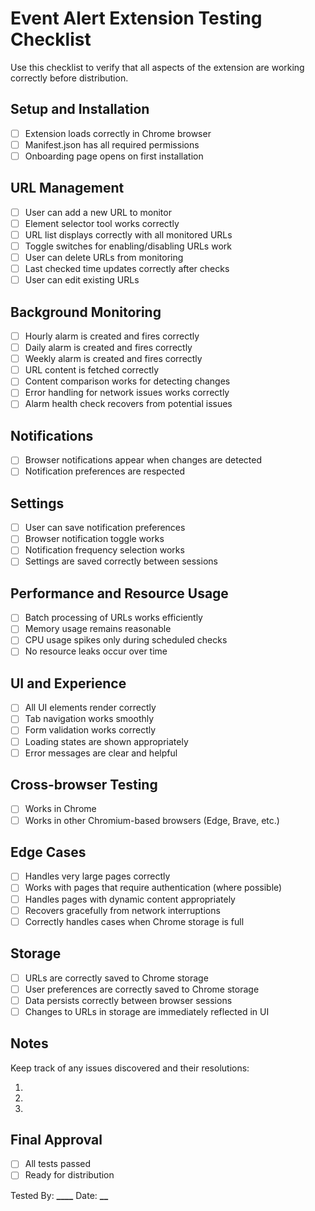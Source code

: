 # Event Alert Extension Testing Checklist

Use this checklist to verify that all aspects of the extension are working correctly before distribution.

## Setup and Installation

- [ ] Extension loads correctly in Chrome browser
- [ ] Manifest.json has all required permissions
- [ ] Onboarding page opens on first installation

## URL Management

- [ ] User can add a new URL to monitor
- [ ] Element selector tool works correctly
- [ ] URL list displays correctly with all monitored URLs
- [ ] Toggle switches for enabling/disabling URLs work
- [ ] User can delete URLs from monitoring
- [ ] Last checked time updates correctly after checks
- [ ] User can edit existing URLs

## Background Monitoring

- [ ] Hourly alarm is created and fires correctly
- [ ] Daily alarm is created and fires correctly
- [ ] Weekly alarm is created and fires correctly
- [ ] URL content is fetched correctly
- [ ] Content comparison works for detecting changes
- [ ] Error handling for network issues works correctly
- [ ] Alarm health check recovers from potential issues

## Notifications

- [ ] Browser notifications appear when changes are detected
- [ ] Notification preferences are respected

## Settings

- [ ] User can save notification preferences
- [ ] Browser notification toggle works
- [ ] Notification frequency selection works
- [ ] Settings are saved correctly between sessions

## Performance and Resource Usage

- [ ] Batch processing of URLs works efficiently
- [ ] Memory usage remains reasonable
- [ ] CPU usage spikes only during scheduled checks
- [ ] No resource leaks occur over time

## UI and Experience

- [ ] All UI elements render correctly
- [ ] Tab navigation works smoothly
- [ ] Form validation works correctly
- [ ] Loading states are shown appropriately
- [ ] Error messages are clear and helpful

## Cross-browser Testing

- [ ] Works in Chrome
- [ ] Works in other Chromium-based browsers (Edge, Brave, etc.)

## Edge Cases

- [ ] Handles very large pages correctly
- [ ] Works with pages that require authentication (where possible)
- [ ] Handles pages with dynamic content appropriately
- [ ] Recovers gracefully from network interruptions
- [ ] Correctly handles cases when Chrome storage is full

## Storage

- [ ] URLs are correctly saved to Chrome storage
- [ ] User preferences are correctly saved to Chrome storage
- [ ] Data persists correctly between browser sessions
- [ ] Changes to URLs in storage are immediately reflected in UI

## Notes

Keep track of any issues discovered and their resolutions:

1.
2.
3.

## Final Approval

- [ ] All tests passed
- [ ] Ready for distribution

Tested By: ****\_\_\_\_**** Date: **\_\_**
